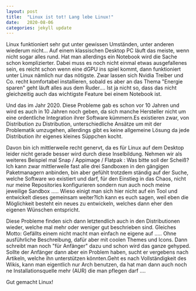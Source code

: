 ```yaml
---
layout: post
title:  "Linux ist tot! Lang lebe Linux!"
date:   2020-08-06
categories: jekyll update
---
```


Linux funktioniert sehr gut unter gewissen Umständen, unter anderen wiederum nicht...
Auf einem klassischen Desktop PC läuft das meiste, wenn nicht sogar alles rund. Hat man allerdings ein Notebook wird die Sache schon komplizierter. Dabei muss es noch nicht einmal etwas ausgefallenes sein, es reicht schon wenn eine dGPU ins spiel kommt, dann funktioniert unter Linux nämlich nur das nötigste. Zwar lassen sich Nvidia Treiber und Co. recht komfortabel installieren, sobald es aber an das Thema "Energie sparen" geht läuft alles aus dem Ruder.... Ist ja nicht so, dass das nicht gleichzeitig auch das wichtigste Feature bei einem Notebook ist.

Und das im Jahr 2020. Diese Probleme gab es schon vor 10 Jahren und wird es auch in 10 Jahren noch geben, da sich manche Hersteller nicht um eine ordentliche Integration ihrer Software kümmern.Es existieren zwar, von Distribution zu Distribution, unterschiedliche Ansätze um mit der Problematik umzugehen, allerdings gibt es keine allgemeine Lösung da jede Distribution ihr eigenes kleines Süppchen kocht.

Davon bin ich mittlerweile recht genervt, da es für Linux auf dem Desktop leider nicht gerade besser wird durch diese Inselbildung.
Nehmen wir als weiteres Beispiel mal Snap / Appimage / Flatpak : Was bitte soll der Scheiß?
Ich kann zwar mittlerweile fast alle drei Sandboxen in den gängigen Paketmanagern anbinden, bin aber gefühlt trotzdem ständig auf der Suche, welche Software wo existiert und darf, für den Einstieg in das Chaos, nicht nur meine Repositories konfigurieren sondern nun auch noch meine jeweilige Sandbox ..... Wieso einigt man sich hier nicht auf ein Tool und entwickelt dieses gemeinsam weiter?Ich kann es euch sagen, weil eben die Möglichkeit besteht ein neues zu entwickeln, welches dann eher den eigenen Wünschen entspricht.

Diese Probleme finden sich dann letztendlich auch in den Distributionen wieder, welche mal mehr oder weniger gut beschrieben sind. Gleiches Motto: Gefällts einem nicht macht man einfach ne eigene auf ..... Ohne ausführliche Beschreibung, dafür aber mit coolen Themes und Icons. Dann schreibt man noch "für Anfänger" dazu und schon wird das ganze gehyped. Sollte der Anfänger dann aber ein Problem haben, sucht er vergebens nach Artikeln, welche ihn unterstützen könnten.Geht es nach Vollständigkeit des Wikis, kann man eigentlich nur Arch benutzen, da hat man dann auch noch ne Installationsquelle mehr (AUR) die man pflegen darf ....

Gut gemacht Linux!